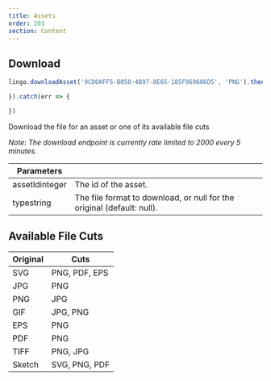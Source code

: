 ```yaml
---
title: Assets
order: 203
section: Content
---
```


## Download

```js
lingo.downloadAsset('9CD0AFF5-B050-4B97-8E65-185F969686D5', 'PNG').then(download => {

}).catch(err => {

})
```

Download the file for an asset or one of its available file cuts

_Note: The download endpoint is currently rate limited to 2000 every 5 minutes._

| Parameters                                   |                                                                        |
|----------------------------------------------|------------------------------------------------------------------------|
| assetId<span class="arg-type">integer</span> | The id of the asset.                                                   |
| type<span class="arg-type">string</span>     | The file format to download, or null for the original (default: null). |


## Available File Cuts

| Original | Cuts          |
|----------|---------------|
| SVG      | PNG, PDF, EPS |
| JPG      | PNG           |
| PNG      | JPG           |
| GIF      | JPG, PNG      |
| EPS      | PNG           |
| PDF      | PNG           |
| TIFF     | PNG, JPG      |
| Sketch   | SVG, PNG, PDF |

